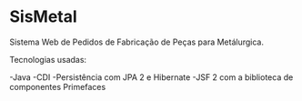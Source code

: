# SisMetal
Sistema Web de Pedidos de Fabricação  de Peças para Metálurgica.

Tecnologias usadas:

-Java
-CDI
-Persistência com JPA 2 e Hibernate
-JSF 2 com a biblioteca de componentes Primefaces

